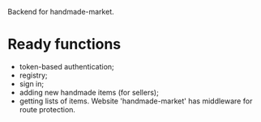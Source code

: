Backend for handmade-market.

# Ready functions
- token-based authentication;
- registry;
- sign in;
- adding new handmade items (for sellers);
- getting lists of items.
Website 'handmade-market' has middleware for route protection.